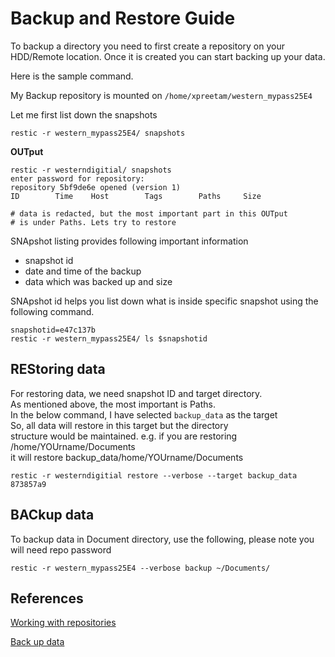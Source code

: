 # Backup and Restore Guide

To backup a directory you need to first create a repository on your HDD/Remote location.
Once it is created you can start backing up your data.

Here is the sample command.

My Backup repository is mounted on `/home/xpreetam/western_mypass25E4`

Let me first list down the snapshots

```shell
restic -r western_mypass25E4/ snapshots
```
**OUTput**
```shell
restic -r westerndigitial/ snapshots
enter password for repository: 
repository 5bf9de6e opened (version 1)
ID        Time    Host        Tags        Paths     Size

# data is redacted, but the most important part in this OUTput
# is under Paths. Lets try to restore 

```

SNApshot listing provides following important information

- snapshot id
- date and time of the backup
- data which was backed up and size

SNApshot id helps you list down what is inside specific snapshot using the following command.

```shell
snapshotid=e47c137b
restic -r western_mypass25E4/ ls $snapshotid
```

## REStoring data

For restoring data, we need snapshot ID and target directory. <br>
As mentioned above, the most important is Paths.<br>
In the below command, I have selected `backup_data` as the target <br>
So, all data will restore in this target but the directory <br>
structure would be maintained. e.g. if you are restoring /home/YOUrname/Documents <br>
it will restore backup_data/home/YOUrname/Documents

```shell
restic -r westerndigitial restore --verbose --target backup_data 873857a9
``` 

## BACkup data

To backup data in Document directory, use the following, please note you will need repo password

`restic -r western_mypass25E4 --verbose backup ~/Documents/`

## References

[Working with repositories](https://restic.readthedocs.io/en/stable/045_working_with_repos.html)

[Back up data](https://restic.readthedocs.io/en/stable/040_backup.html)